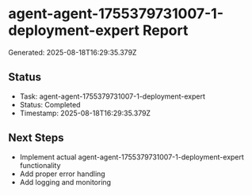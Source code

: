 # agent-agent-1755379731007-1-deployment-expert Report

Generated: 2025-08-18T16:29:35.379Z

## Status
- Task: agent-agent-1755379731007-1-deployment-expert
- Status: Completed
- Timestamp: 2025-08-18T16:29:35.379Z

## Next Steps
- Implement actual agent-agent-1755379731007-1-deployment-expert functionality
- Add proper error handling
- Add logging and monitoring
